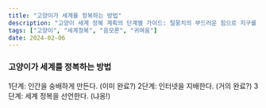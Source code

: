 ```yaml
---
title: "고양이가 세계를 정복하는 방법"
description: "고양이 세계 정복 계획의 단계별 가이드: 털뭉치의 부드러운 힘으로 지구를 지배하세요!"
tags: ["고양이", "세계정복", "음모론", "귀여움"]
date: 2024-02-06
---
```


### 고양이가 세계를 정복하는 방법

1단계: 인간을 숭배하게 만든다. (이미 완료?)
2단계: 인터넷을 지배한다. (거의 완료?)
3단계: 세계 정복을 선언한다. (냐옹!)
